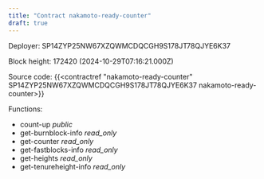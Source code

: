 ```yaml
---
title: "Contract nakamoto-ready-counter"
draft: true
---
```

Deployer: SP14ZYP25NW67XZQWMCDQCGH9S178JT78QJYE6K37


 



Block height: 172420 (2024-10-29T07:16:21.000Z)

Source code: {{<contractref "nakamoto-ready-counter" SP14ZYP25NW67XZQWMCDQCGH9S178JT78QJYE6K37 nakamoto-ready-counter>}}

Functions:

* count-up _public_
* get-burnblock-info _read_only_
* get-counter _read_only_
* get-fastblocks-info _read_only_
* get-heights _read_only_
* get-tenureheight-info _read_only_
